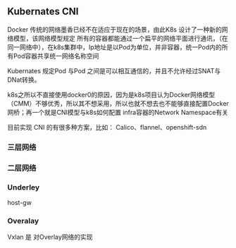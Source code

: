 ## Kubernates CNI

Docker 传统的网络墨香已经不在适应于现在的场景，由此K8s 设计了一种新的网络模型，该网络模型规定 所有的容器都能通过一个扁平的网络平面进行通讯，（在同一网络中），在k8s集群中，Ip地址是以Pod为单位，并非容器，统一Pod内的所有Pod容器共享统一网络名称空间

Kubernates 规定Pod 与Pod 之间是可以相互通信的，并且不允许经过SNAT与DNat转换。

 k8s之所以不直接使用docker0的原因，因为是k8s项目认为Docker网络模型（CMM）不够优秀，所以其不想采用，所以也就不想去也不能够直接配置Docker网桥；再一个就是CNI模型与k8s如何配置 infra容器的Network Namespace有关 

目前实现 CNI 的有很多种方案，比如： Calico、flannel、openshift-sdn

### 三层网络



### 二层网络



### Underley

host-gw

### Overalay

Vxlan 是 对Overlay网络的实现